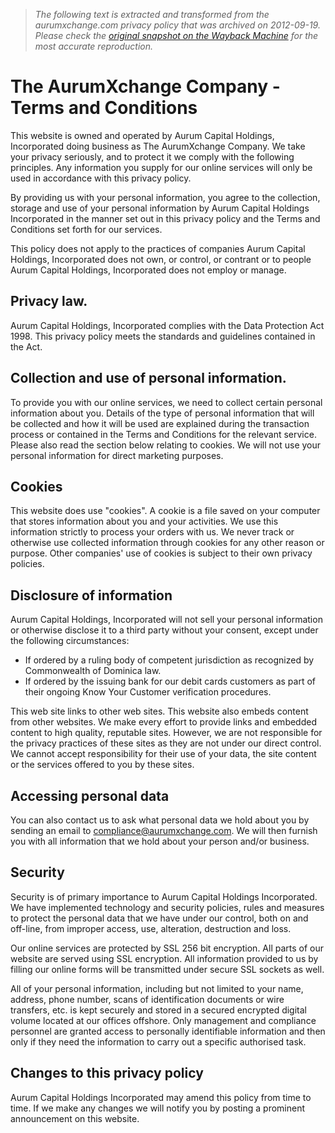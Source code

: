 > *The following text is extracted and transformed from the aurumxchange.com privacy policy that was archived on 2012-09-19. Please check the [original snapshot on the Wayback Machine](https://web.archive.org/web/20120919184023id_/https%3A//www.aurumxchange.com/content/privacy) for the most accurate reproduction.*

# The AurumXchange Company -Terms and Conditions

This website is owned and operated by Aurum Capital Holdings, Incorporated doing business as The AurumXchange Company. We take your privacy seriously, and to protect it we comply with the following principles. Any information you supply for our online services will only be used in accordance with this privacy policy.

By providing us with your personal information, you agree to the collection, storage and use of your personal information by Aurum Capital Holdings Incorporated in the manner set out in this privacy policy and the Terms and Conditions set forth for our services.

This policy does not apply to the practices of companies Aurum Capital Holdings, Incorporated does not own, or control, or contrant or to people Aurum Capital Holdings, Incorporated does not employ or manage.

## Privacy law.

Aurum Capital Holdings, Incorporated complies with the Data Protection Act 1998. This privacy policy meets the standards and guidelines contained in the Act.

## Collection and use of personal information.

To provide you with our online services, we need to collect certain personal information about you. Details of the type of personal information that will be collected and how it will be used are explained during the transaction process or contained in the Terms and Conditions for the relevant service. Please also read the section below relating to cookies. We will not use your personal information for direct marketing purposes.

## Cookies

This website does use "cookies". A cookie is a file saved on your computer that stores information about you and your activities. We use this information strictly to process your orders with us. We never track or otherwise use collected information through cookies for any other reason or purpose. Other companies' use of cookies is subject to their own privacy policies.

## Disclosure of information

Aurum Capital Holdings, Incorporated will not sell your personal information or otherwise disclose it to a third party without your consent, except under the following circumstances:

  * If ordered by a ruling body of competent jurisdiction as recognized by Commonwealth of Dominica law.
  * If ordered by the issuing bank for our debit cards customers as part of their ongoing Know Your Customer verification procedures.



This web site links to other web sites. This website also embeds content from other websites. We make every effort to provide links and embedded content to high quality, reputable sites. However, we are not responsible for the privacy practices of these sites as they are not under our direct control. We cannot accept responsibility for their use of your data, the site content or the services offered to you by these sites.

## Accessing personal data

You can also contact us to ask what personal data we hold about you by sending an email to compliance@aurumxchange.com. We will then furnish you with all information that we hold about your person and/or business.

## Security

Security is of primary importance to Aurum Capital Holdings Incorporated. We have implemented technology and security policies, rules and measures to protect the personal data that we have under our control, both on and off-line, from improper access, use, alteration, destruction and loss.

Our online services are protected by SSL 256 bit encryption. All parts of our website are served using SSL encryption. All information provided to us by filling our online forms will be transmitted under secure SSL sockets as well.

All of your personal information, including but not limited to your name, address, phone number, scans of identification documents or wire transfers, etc. is kept securely and stored in a secured encrypted digital volume located at our offices offshore. Only management and compliance personnel are granted access to personally identifiable information and then only if they need the information to carry out a specific authorised task.

## Changes to this privacy policy

Aurum Capital Holdings Incorporated may amend this policy from time to time. If we make any changes we will notify you by posting a prominent announcement on this website.
